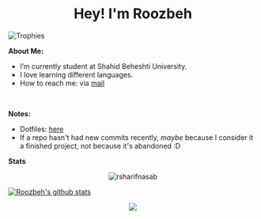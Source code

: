 <h1 align="center">Hey! I'm Roozbeh</h1>

<img src="https://github-profile-trophy.vercel.app/?username=rsharifnasab&theme=onedark&margin-w=12&margin-h=10&column=7&no-frame=true" alt="Trophies" />

**About Me:**

- I’m currently student at Shahid Beheshti University.
- I love learning different languages.
- How to reach me: via [mail](mailto:rsharifnasab@gmail.com)

&#x200B;

**Notes:**

- Dotfiles: [here](https://github.com/rsharifnasab/dotfiles)
- If a repo hasn't had new commits recently, _maybe_ because I consider it a finished project, not because it's abandoned :D

**Stats**

<p align="center"> <img src="https://github-readme-stats.vercel.app/api/top-langs/?username=rsharifnasab&layout=compact" alt="rsharifnasab" /> </p>

[![Roozbeh's github stats](https://github-readme-stats.vercel.app/api?username=rsharifnasab&show_icons=true&theme=shades-of-purple)](https://github.com/anuraghazra/github-readme-stats)

<p align="center"><img src="https://raw.githubusercontent.com/arcticicestudio/nord-docs/develop/assets/images/nord/repository-footer-separator.svg?sanitize=true" /></p>
